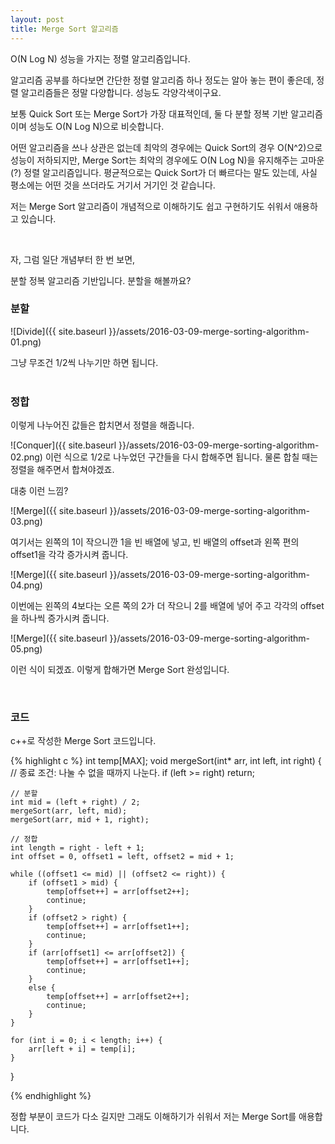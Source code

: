 ```yaml
---
layout: post
title: Merge Sort 알고리즘
---
```


<p class="message">
O(N Log N) 성능을 가지는 정렬 알고리즘입니다.
</p>

알고리즘 공부를 하다보면 간단한 정렬 알고리즘 하나 정도는 알아 놓는 편이 좋은데,
정렬 알고리즘들은 정말 다양합니다. 성능도 각양각색이구요.

보통 Quick Sort 또는 Merge Sort가 가장 대표적인데, 
둘 다 분할 정복 기반 알고리즘이며 성능도 O(N Log N)으로 비슷합니다.

어떤 알고리즘을 쓰나 상관은 없는데 최악의 경우에는 Quick Sort의 경우 O(N^2)으로
성능이 저하되지만, Merge Sort는 최악의 경우에도 O(N Log N)을 유지해주는
고마운(?) 정렬 알고리즘입니다. 평균적으로는 Quick Sort가 더 빠르다는 말도 있는데,
사실 평소에는 어떤 것을 쓰더라도 거기서 거기인 것 같습니다.

저는 Merge Sort 알고리즘이 개념적으로 이해하기도 쉽고 구현하기도 쉬워서
애용하고 있습니다.

<br>

자, 그럼 일단 개념부터 한 번 보면,

<p class="message">
분할 정복 알고리즘 기반입니다. 분할을 해볼까요?
</p>

### 분할

![Divide]({{ site.baseurl }}/assets/2016-03-09-merge-sorting-algorithm-01.png)

그냥 무조건 1/2씩 나누기만 하면 됩니다.
<br><br>

### 정합

이렇게 나누어진 값들은 합치면서 정렬을 해줍니다.

![Conquer]({{ site.baseurl }}/assets/2016-03-09-merge-sorting-algorithm-02.png)
이런 식으로 1/2로 나누었던 구간들을 다시 합해주면 됩니다.
물론 합칠 때는 정렬을 해주면서 합쳐야겠죠.

대충 이런 느낌?

![Merge]({{ site.baseurl }}/assets/2016-03-09-merge-sorting-algorithm-03.png)

여기서는 왼쪽의 1이 작으니깐 1을 빈 배열에 넣고, 빈 배열의 offset과 왼쪽 편의
offset1을 각각 증가시켜 줍니다.

![Merge]({{ site.baseurl }}/assets/2016-03-09-merge-sorting-algorithm-04.png)

이번에는 왼쪽의 4보다는 오른 쪽의 2가 더 작으니 2를 배열에 넣어 주고
각각의 offset을 하나씩 증가시켜 줍니다.

![Merge]({{ site.baseurl }}/assets/2016-03-09-merge-sorting-algorithm-05.png)

이런 식이 되겠죠. 이렇게 합해가면 Merge Sort 완성입니다. 

<br>

### 코드

c++로 작성한 Merge Sort 코드입니다.

{% highlight c %}
int temp[MAX];
void mergeSort(int* arr, int left, int right) {
    // 종료 조건: 나눌 수 없을 때까지 나눈다.
    if (left >= right) return;

    // 분할
    int mid = (left + right) / 2;
    mergeSort(arr, left, mid);
    mergeSort(arr, mid + 1, right);

    // 정합
    int length = right - left + 1;
    int offset = 0, offset1 = left, offset2 = mid + 1;

    while ((offset1 <= mid) || (offset2 <= right)) {
        if (offset1 > mid) {
            temp[offset++] = arr[offset2++];
            continue;
        }
        if (offset2 > right) {
            temp[offset++] = arr[offset1++];
            continue;
        }
        if (arr[offset1] <= arr[offset2]) {
            temp[offset++] = arr[offset1++];
            continue;
        }
        else {
            temp[offset++] = arr[offset2++];
            continue;
        }
    }

    for (int i = 0; i < length; i++) {
        arr[left + i] = temp[i];
    }
}

{% endhighlight %}

정합 부분이 코드가 다소 길지만 그래도 이해하기가 쉬워서 저는 Merge Sort를 애용합니다.